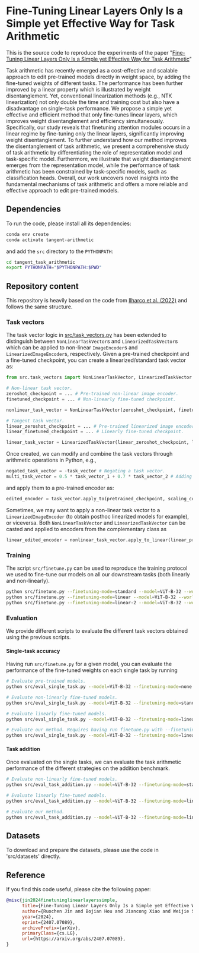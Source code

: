 # Fine-Tuning Linear Layers Only Is a Simple yet Effective Way for Task Arithmetic

This is the source code to reproduce the experiments of the paper "[Fine-Tuning Linear Layers Only Is a Simple yet Effective Way for Task Arithmetic](https://arxiv.org/abs/2407.07089)"

Task arithmetic has recently emerged as a cost-effective and scalable approach to edit pre-trained models directly in weight space, by adding the fine-tuned weights of different tasks. The performance has been further improved by a linear property which is illustrated by weight disentanglement. Yet, conventional linearization methods (e.g., NTK linearization) not only double the time and training cost but also have a disadvantage on single-task performance.
We propose a simple yet effective and efficient method that only fine-tunes linear layers, which improves weight disentanglement and efficiency simultaneously. Specifically, our study reveals that finetuning attention modules occurs in a linear regime by fine-tuning only the linear layers, significantly improving weight disentanglement. 
To further understand how our method improves the disentanglement of task arithmetic, we present a comprehensive study of task arithmetic by differentiating the role of representation model and task-specific model. Furthermore, we illustrate that weight disentanglement emerges from the representation model, while the performance of task arithmetic has been constrained by task-specific models, such as classification heads.
Overall, our work uncovers novel insights into the fundamental mechanisms of task arithmetic and offers a more reliable and effective approach to edit pre-trained models.

## Dependencies

To run the code, please install all its dependencies:
```sh
conda env create
conda activate tangent-arithmetic
```
and add the `src` directory to the `PYTHONPATH`:
```sh
cd tangent_task_arithmetic
export PYTHONPATH="$PYTHONPATH:$PWD"
```

## Repository content

This repository is heavily based on the code from [Ilharco et al. (2022)](https://github.com/mlfoundations/task_vectors) and follows the same structure.

### Task vectors

The task vector logic in [src/task_vectors.py](src/task_vectors.py) has been extended to distinguish between `NonLinearTaskVector`s and `LinearizedTaskVector`s which can be applied to non-linear `ImageEncoder`s and `LinearizedImageEncoder`s, respectively. Given a pre-trained checkpoint and a fine-tuned checkpoint, you can create a linearized/standard task vector as:

```python
from src.task_vectors import NonLinearTaskVector, LinearizedTaskVector

# Non-linear task vector.
zeroshot_checkpoint = ... # Pre-trained non-linear image encoder.
finetuned_checkpoint = ... # Non-linearly fine-tuned checkpoint.

nonlinear_task_vector = NonLinearTaskVector(zeroshot_checkpoint, finetuned_checkpoint)

# Tangent task vector.
linear_zeroshot_checkpoint = ... # Pre-trained linearized image encoder.
linear_finetuned_checkpoint = ... # Linearly fine-tuned checkpoint.

linear_task_vector = LinearizedTaskVector(linear_zeroshot_checkpoint, linear_finetuned_checkpoint)
```

Once created, we can modify and combine the task vectors through arithmetic operations in Python, e.g.,
```python
negated_task_vector = -task_vector # Negating a task vector.
multi_task_vector = 0.5 * task_vector_1 + 0.7 * task_vector_2 # Adding two vectors.
```
and apply them to a pre-trained encoder as:
```python
edited_encoder = task_vector.apply_to(pretrained_checkpoint, scaling_coef=0.8)
```

Sometimes, we may want to apply a non-linear task vector to a `LinearizedImageEncoder` (to obtain posthoc linearized models for example), or viceversa. Both `NonLinearTaskVector` and `LinearizedTaskVector` can be casted and applied to encoders from the complementary class as
```python
linear_edited_encoder = nonlinear_task_vector.apply_to_linear(linear_pretrained_encoder, scaling_coef=0.8)
```

### Training

The script `src/finetune.py` can be used to reproduce the training protocol we used to fine-tune our models on all our downstream tasks (both linearly and non-linearly).
```sh 
python src/finetune.py --finetuning-mode=standard --model=ViT-B-32 --world-size=2 # Finetune non-linearly on 2 GPUs
python src/finetune.py --finetuning-mode=linear --model=ViT-B-32 --world-size=2 # Finetune non-linearly on 2 GPUs
python src/finetune.py --finetuning-mode=linear-2 --model=ViT-B-32 --world-size=2 # Finetune non-linearly on 2 GPUs (our method)
```

### Evaluation

We provide different scripts to evaluate the different task vectors obtained using the previous scripts.

#### Single-task accuracy
Having run `src/finetune.py` for a given model, you can evaluate the performance of the fine-tuned weights on each single task by running
```sh 
# Evaluate pre-trained models.
python src/eval_single_task.py --model=ViT-B-32 --finetuning-mode=none

# Evaluate non-linearly fine-tuned models.
python src/eval_single_task.py --model=ViT-B-32 --finetuning-mode=standard

# Evaluate linearly fine-tuned models.
python src/eval_single_task.py --model=ViT-B-32 --finetuning-mode=linear

# Evaluate our method. Requires having run finetune.py with --finetuning=mode=standard.
python src/eval_single_task.py --model=ViT-B-32 --finetuning-mode=linear-2
```

#### Task addition
Once evaluated on the single tasks, we can evaluate the task arithmetic performance of the different strategies on the addition benchmark.
```sh 
# Evaluate non-linearly fine-tuned models.
python src/eval_task_addition.py --model=ViT-B-32 --finetuning-mode=standard

# Evaluate linearly fine-tuned models.
python src/eval_task_addition.py --model=ViT-B-32 --finetuning-mode=linear

# Evaluate our method.
python src/eval_task_addition.py --model=ViT-B-32 --finetuning-mode=linear-2
```


## Datasets
To download and prepare the datasets, please use the code in 'src/datasets' directly.

## Reference
If you find this code useful, please cite the following paper:
```bibtex
@misc{jin2024finetuninglinearlayerssimple,
      title={Fine-Tuning Linear Layers Only Is a Simple yet Effective Way for Task Arithmetic}, 
      author={Ruochen Jin and Bojian Hou and Jiancong Xiao and Weijie Su and Li Shen},
      year={2024},
      eprint={2407.07089},
      archivePrefix={arXiv},
      primaryClass={cs.LG},
      url={https://arxiv.org/abs/2407.07089}, 
}
```



